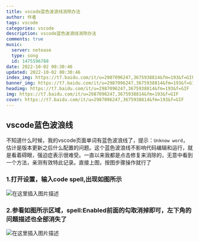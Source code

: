 ```yaml
---
title: vscode蓝色波浪线消除办法
author: 作者
tags: vscode
categories: vscode
description: vscode蓝色波浪线消除办法
comments: true
music:
  server: netease
  type: song
  id: 1475596788
date: 2022-10-02 00:30:46
updated: 2022-10-02 00:30:46
index_img: https://t7.baidu.com/it/u=2987096247,3675938814&fm=193&f=GIF
banner_img: https://t7.baidu.com/it/u=2987096247,3675938814&fm=193&f=GIF
headimg: https://t7.baidu.com/it/u=2987096247,3675938814&fm=193&f=GIF
img: https://t7.baidu.com/it/u=2987096247,3675938814&fm=193&f=GIF
cover: https://t7.baidu.com/it/u=2987096247,3675938814&fm=193&f=GIF
---
```


## vscode蓝色波浪线

不知道什么时候，我的vscode页面单词有蓝色波浪线了，提示：`Unknow word`，估计是版本更新之后什么配置的问题。这个蓝色波浪线不影响代码编辑和运行，就是看着碍眼，强迫症表示很难受。一直以来我都是点击修复来消除的，无意中看到一个方法，亲测有效特此记录。直接上图，按图步骤操作就行了

### 1.打开设置，输入**code spell**,出现如图所示

![在这里插入图片描述](https://img-blog.csdnimg.cn/58490fbb2ff747a3b5ae8028fdcb8a94.png#pic_center)

### 2.参看如图所示区域，**spell:Enabled前面的勾取消掉**即可，左下角的问题描述也全部消失了

![在这里插入图片描述](https://img-blog.csdnimg.cn/78164b0b8e8e4cb49a8b7edd1abaa2c0.png#pic_center)
